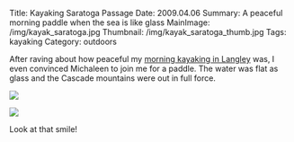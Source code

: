 Title: Kayaking Saratoga Passage
Date: 2009.04.06
Summary: A peaceful morning paddle when the sea is like glass
MainImage: /img/kayak_saratoga.jpg
Thumbnail: /img/kayak_saratoga_thumb.jpg
Tags: kayaking
Category: outdoors

After raving about how peaceful my [morning kayaking in Langley][Morning] was, I even convinced Michaleen to join me for a paddle. The water was flat as glass and the Cascade mountains were out in full force.

<p><img src="/img/outdoors/kayak_saratoga1.jpg" class="largeimg" /></p>

<p><img src="/img/outdoors/kayak_saratoga2.jpg" class="largeimg" /></p>

Look at that smile!

[Morning]: /morning_kayak
